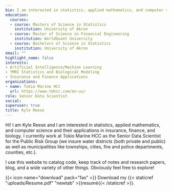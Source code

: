 ```yaml
---
bio: I am interested in statistics, applied mathematics, and computer science and their applications in insurance, finance, and biology.
education:
  courses:
  - course: Masters of Science in Statistics
    institution: University of Akron
  - course: Master of Science in Financial Engineering
    institution: WorldQuant University
  - course: Bachelors of Science in Statistics
    institution: University of Akron
email: ""
highlight_name: false
interests:
- Artificial Intelligence/Machine Learning
- fMRI Statistics and Biological Modeling
- Insurance and Finance Applications
organizations:
- name: Tokio Marine HCC
  url: https://www.tmhcc.com/en-us/
role: Senior Data Scientist
social:
superuser: true
title: Kyle Reese
---
```


Hi! I am Kyle Reese and I am interested in statistics, applied mathematics, and computer science and their applications in insurance, finance, and biology. I currently work at Tokio Marine HCC as the Senior Data Scientist for the Public Risk Group (we insure water districts (both private and public) as well as municipalities like townships, cities, fire and police departments, counties, etc.).

I use this website to catalog code, keep track of notes and research papers, blog, and a wide variety of other things. Obviously feel free to explore! 


{{< icon name="download" pack="fas" >}} Download my {{< staticref "uploads/Resume.pdf" "newtab" >}}resumé{{< /staticref >}}.

